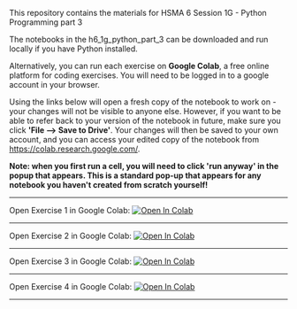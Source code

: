 This repository contains the materials for HSMA 6 Session 1G - Python Programming part 3

The notebooks in the h6_1g_python_part_3 can be downloaded and run locally if you have Python installed.

Alternatively, you can run each exercise on **Google Colab**, a free online platform for coding exercises. You will need to be logged in to a google account in your browser. 

Using the links below will open a fresh copy of the notebook to work on - your changes will not be visible to anyone else. However, if you want to be able to refer back to your version of the notebook in future, make sure you click **'File --> Save to Drive'**. 
Your changes will then be saved to your own account, and you can access your edited copy of the notebook from https://colab.research.google.com/.

**Note: when you first run a cell, you will need to click 'run anyway' in the popup that appears. This is a standard pop-up that appears for any notebook you haven't created from scratch yourself!**

---

Open Exercise 1 in Google Colab: <a target="_blank" href="https://github.com/Bergam0t/additional_hsma_notebooks/blob/main/hsma_6_1g_exercise_1.ipynb">
  <img src="https://colab.research.google.com/assets/colab-badge.svg" alt="Open In Colab"/>
</a>

---

Open Exercise 2 in Google Colab: <a target="_blank" href="https://github.com/Bergam0t/additional_hsma_notebooks/blob/main/hsma_6_1g_exercise_2.ipynb">
  <img src="https://colab.research.google.com/assets/colab-badge.svg" alt="Open In Colab"/>
</a>

---

Open Exercise 3 in Google Colab: <a target="_blank" href="https://github.com/Bergam0t/additional_hsma_notebooks/blob/main/hsma_6_1g_exercise_3.ipynb">
  <img src="https://colab.research.google.com/assets/colab-badge.svg" alt="Open In Colab"/>
</a>

---


Open Exercise 4 in Google Colab: <a target="_blank" href="https://github.com/Bergam0t/additional_hsma_notebooks/blob/main/hsma_6_1g_exercise_4.ipynb">
  <img src="https://colab.research.google.com/assets/colab-badge.svg" alt="Open In Colab"/>
</a>

---

